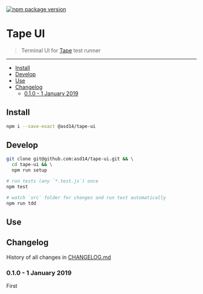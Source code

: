 <!-- markdownlint-disable first-line-h1 line-length -->

[![npm package version](https://badge.fury.io/js/%40asd14%2Ftape-ui.svg)](https://badge.fury.io/js/%40asd14%2Ftape-ui)

# Tape UI

> Terminal UI for [Tape](https://github.com/substack/tape) test runner

---

<!-- MarkdownTOC levels="2,3" autolink="true" autoanchor="false" -->

- [Install](#install)
- [Develop](#develop)
- [Use](#use)
- [Changelog](#changelog)
    - [0.1.0 - 1 January 2019](#010---1-january-2019)

<!-- /MarkdownTOC -->

## Install

```bash
npm i --save-exact @asd14/tape-ui
```

## Develop

```bash
git clone git@github.com:asd14/tape-ui.git && \
  cd tape-ui && \
  npm run setup

# run tests (any `*.test.js`) once
npm test

# watch `src` folder for changes and run test automatically
npm run tdd
```

## Use

## Changelog

History of all changes in [CHANGELOG.md](CHANGELOG.md)

### 0.1.0 - 1 January 2019

First

